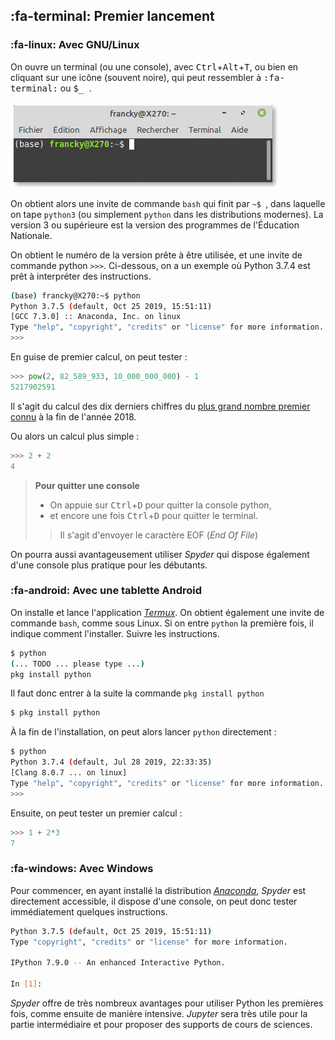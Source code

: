 ## :fa-terminal: Premier lancement

### :fa-linux: Avec GNU/Linux

On ouvre un terminal (ou une console), avec <kbd>Ctrl</kbd>+<kbd>Alt</kbd>+<kbd>T</kbd>, ou bien en cliquant sur une icône (souvent noire), qui peut ressembler à <kbd>:fa-terminal:</kbd> ou <kbd> $_ </kbd>.

![Un terminal bash](../assets/terminal.png)

On obtient alors une invite de commande `bash` qui finit par `~$ `, dans laquelle on tape `python3` (ou simplement `python` dans les distributions modernes). La version 3 ou supérieure est la version des programmes de l'Éducation Nationale.

On obtient le numéro de la version prête à être utilisée, et une invite de commande python `>>>`. Ci-dessous, on a un exemple où Python 3.7.4 est prêt à interpréter des instructions.

```bash
(base) francky@X270:~$ python
Python 3.7.5 (default, Oct 25 2019, 15:51:11)
[GCC 7.3.0] :: Anaconda, Inc. on linux
Type "help", "copyright", "credits" or "license" for more information.
>>>
```

En guise de premier calcul, on peut tester :

```python
>>> pow(2, 82_589_933, 10_000_000_000) - 1
5217902591
```

Il s'agit du calcul des dix derniers chiffres du [plus grand nombre premier connu](https://fr.wikipedia.org/wiki/Plus_grand_nombre_premier_connu) à la fin de l'année 2018.

Ou alors un calcul plus simple :

```python
>>> 2 + 2
4
```

> **Pour quitter une console**
>
>- On appuie sur <kbd>Ctrl</kbd>+<kbd>D</kbd> pour quitter la console python,
>- et encore une fois <kbd>Ctrl</kbd>+<kbd>D</kbd> pour quitter le terminal.
>
>> Il s'agit d'envoyer le caractère EOF (*End Of File*)

On pourra aussi avantageusement utiliser *Spyder* qui dispose également d'une console plus pratique pour les débutants.

### :fa-android: Avec une tablette Android

On installe et lance l'application [*Termux*](https://play.google.com/store/apps/details?id=com.termux&hl=fr). On obtient également une invite de commande `bash`, comme sous Linux. Si on entre `python` la première fois, il indique comment l'installer. Suivre les instructions.

```bash
$ python
(... TODO ... please type ...)
pkg install python
```

Il faut donc entrer à la suite la commande `pkg install python`

```bash
$ pkg install python
```

À la fin de l'installation, on peut alors lancer `python` directement :

```bash
$ python
Python 3.7.4 (default, Jul 28 2019, 22:33:35)
[Clang 8.0.7 ... on linux]
Type "help", "copyright", "credits" or "license" for more information.
>>>
```

Ensuite, on peut tester un premier calcul :

```python
>>> 1 + 2*3
7
```

### :fa-windows: Avec Windows

Pour commencer, en ayant installé la distribution [*Anaconda*](https://www.anaconda.com/distribution/#download-section), *Spyder* est directement accessible, il dispose d'une console, on peut donc tester immédiatement quelques instructions.

```bash
Python 3.7.5 (default, Oct 25 2019, 15:51:11)
Type "copyright", "credits" or "license" for more information.

IPython 7.9.0 -- An enhanced Interactive Python.

In [1]:
```

*Spyder* offre de très nombreux avantages pour utiliser Python les premières fois, comme ensuite de manière intensive. *Jupyter* sera très utile pour la partie intermédiaire et pour proposer des supports de cours de sciences.
